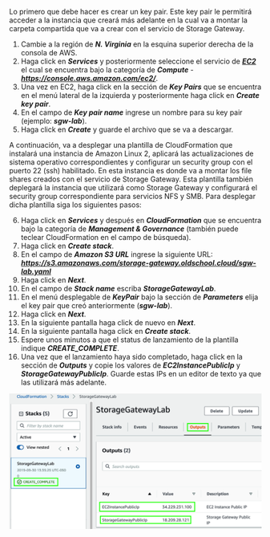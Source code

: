 Lo primero que debe hacer es crear un key pair. Este key pair le permitirá acceder a la instancia que creará más adelante en la cual va a montar la carpeta compartida que va a crear con el servicio de Storage Gateway.

1. Cambie a la región de **_N. Virginia_** en la esquina superior derecha de la consola de AWS.
2. Haga click en **_Services_** y posteriormente seleccione el servicio de [**_EC2_**](https://console.aws.amazon.com/ec2/) el cual se encuentra bajo la categoría de **_Compute_** - **_https://console.aws.amazon.com/ec2/_**.
3. Una vez en EC2, haga click en la sección de **_Key Pairs_** que se encuentra en el menú lateral de la izquierda y posteriormente haga click en **_Create key pair_**.
4. En el campo de **_Key pair name_** ingrese un nombre para su key pair (ejemplo: **_sgw-lab_**).
5. Haga click en **_Create_** y guarde el archivo que se va a descargar.

A continuación, va a desplegar una plantilla de CloudFormation que instalará una instancia de Amazon Linux 2, aplicará las actualizaciones de sistema operativo correspondientes y configurar un security group con el puerto 22 (ssh) habilitado. En esta instancia es donde va a montar los file shares creados con el servicio de Storage Gateway. Esta plantilla también deplegará la instancia que utilizará como Storage Gateway y configurará el security group correspondiente para servicios NFS y SMB. Para desplegar dicha plantilla siga los siguientes pasos:

6. Haga click en **_Services_** y después en **_CloudFormation_** que se encuentra bajo la categoría de **_Management & Governance_** (también puede teclear CloudFormation en el campo de búsqueda).
7. Haga click en **_Create stack_**.
8. En el campo de **_Amazon S3 URL_** ingrese la siguiente URL: **_https://s3.amazonaws.com/storage-gateway.oldschool.cloud/sgw-lab.yaml_**
9. Haga click en **_Next_**.
10. En el campo de **_Stack name_** escriba **_StorageGatewayLab_**.
11. En el menú desplegable de **_KeyPair_** bajo la sección de **_Parameters_** elija el key pair que creó anteriormente (**_sgw-lab_**).
12. Haga click en **_Next_**.
13. En la siguiente pantalla haga click de nuevo en **_Next_**.
14. En la siguiente pantalla haga click en **_Create stack_**.
15. Espere unos minutos a que el status de lanzamiento de la plantilla indique **_CREATE_COMPLETE_**.
16. Una vez que el lanzamiento haya sido completado, haga click en la sección de **_Outputs_** y copie los valores de **_EC2InstancePublicIp_** y **_StorageGatewayPublicIp_**. Guarde estas IPs en un editor de texto ya que las utilizará más adelante.

![Outputs](images/outputs.png)

